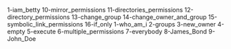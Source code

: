 1-iam_betty
10-mirror_permissions
11-directories_permissions
12-directory_permissions
13-change_group
14-change_owner_and_group
15-symbolic_link_permissions
16-if_only
1-who_am_i
2-groups
3-new_owner
4-empty
5-execute
6-multiple_permissions
7-everybody
8-James_Bond
9-John_Doe
